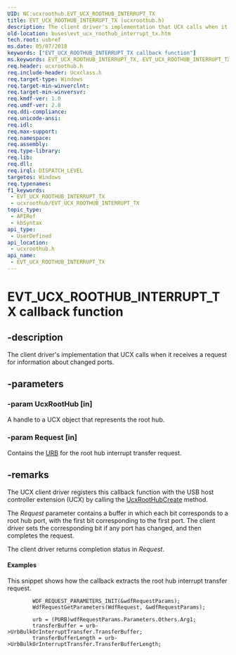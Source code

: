 ```yaml
---
UID: NC:ucxroothub.EVT_UCX_ROOTHUB_INTERRUPT_TX
title: EVT_UCX_ROOTHUB_INTERRUPT_TX (ucxroothub.h)
description: The client driver's implementation that UCX calls when it receives a request for information about changed ports.
old-location: buses\evt_ucx_roothub_interrupt_tx.htm
tech.root: usbref
ms.date: 05/07/2018
keywords: ["EVT_UCX_ROOTHUB_INTERRUPT_TX callback function"]
ms.keywords: EVT_UCX_ROOTHUB_INTERRUPT_TX, EVT_UCX_ROOTHUB_INTERRUPT_TX callback, EvtUcxInterruptTransferTx, EvtUcxInterruptTransferTx callback function [Buses], PEVT_UCX_ROOTHUB_INTERRUPT_TX, PEVT_UCX_ROOTHUB_INTERRUPT_TX callback function pointer [Buses], buses.evt_ucx_roothub_interrupt_tx, ucxroothub/EvtUcxInterruptTransferTx
req.header: ucxroothub.h
req.include-header: Ucxclass.h
req.target-type: Windows
req.target-min-winverclnt: 
req.target-min-winversvr: 
req.kmdf-ver: 1.0
req.umdf-ver: 2.0
req.ddi-compliance: 
req.unicode-ansi: 
req.idl: 
req.max-support: 
req.namespace: 
req.assembly: 
req.type-library: 
req.lib: 
req.dll: 
req.irql: DISPATCH_LEVEL
targetos: Windows
req.typenames: 
f1_keywords:
 - EVT_UCX_ROOTHUB_INTERRUPT_TX
 - ucxroothub/EVT_UCX_ROOTHUB_INTERRUPT_TX
topic_type:
 - APIRef
 - kbSyntax
api_type:
 - UserDefined
api_location:
 - ucxroothub.h
api_name:
 - EVT_UCX_ROOTHUB_INTERRUPT_TX
---
```


# EVT_UCX_ROOTHUB_INTERRUPT_TX callback function


## -description

The client driver's implementation that UCX calls when it receives a request for information about changed ports.

## -parameters

### -param UcxRootHub [in]


A handle to a UCX object that represents the root hub.

### -param Request [in]


Contains the <a href="/windows-hardware/drivers/ddi/usb/ns-usb-_urb">URB</a> for the root hub interrupt transfer request.

## -remarks

The UCX client driver registers this callback function with the USB host controller extension (UCX) by calling the <a href="/previous-versions/windows/hardware/drivers/mt188048(v=vs.85)">UcxRootHubCreate</a>
 method.

 The <i>Request</i> parameter contains a buffer in which each bit corresponds to a root
    hub port, with the first bit corresponding to the first port.  The
    client driver sets the corresponding bit if any port has changed, and then completes the request.

The client driver returns completion status in <i>Request</i>.


#### Examples

This snippet shows how the callback extracts the root hub interrupt transfer request.


```
        WDF_REQUEST_PARAMETERS_INIT(&wdfRequestParams);
        WdfRequestGetParameters(WdfRequest, &wdfRequestParams);

        urb = (PURB)wdfRequestParams.Parameters.Others.Arg1;
        transferBuffer = urb->UrbBulkOrInterruptTransfer.TransferBuffer;
        transferBufferLength = urb->UrbBulkOrInterruptTransfer.TransferBufferLength;

```

